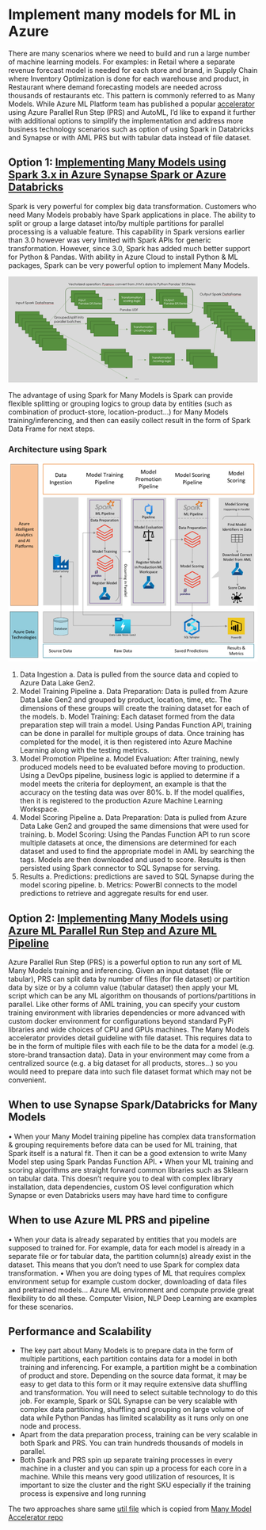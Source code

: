 # Implement many models for ML in Azure 

There are many scenarios where we need to build and run a large number of machine learning models. For examples: in Retail where a separate revenue forecast model is needed for each store and brand, in Supply Chain where Inventory Optimization is done for each warehouse and product, in Restaurant where demand forecasting models are needed across thousands of restaurants etc. This pattern is commonly referred to as Many Models. While Azure ML Platform team has published a popular [accelerator](https://github.com/microsoft/solution-accelerator-many-models/blob/master/Custom_Script/scripts/timeseries_utilities.py) using Azure Parallel Run Step (PRS) and AutoML, I’d like to expand it further with additional options to simplify the implementation and address more business technology scenarios such as option of using Spark in Databricks and Synapse or with AML PRS but with tabular data instead of file dataset.

## Option 1: [Implementing Many Models using Spark 3.x in Azure Synapse Spark or Azure Databricks](./code/spark/many_models_spark.ipynb)
Spark is very powerful for complex big data transformation. Customers who need Many Models probably have Spark applications in place. The ability to split or group a large dataset into/by multiple partitions for parallel processing is a valuable feature. This capability in Spark versions earlier than 3.0 however was very limited with Spark APIs for generic transformation. However, since 3.0, Spark has added much better support for Python & Pandas. With ability in Azure Cloud to install Python & ML packages, Spark can be very powerful option to implement Many Models. 

![Pandas UDF processing model](images/pandas_udf.png)

The advantage of using Spark for Many Models is Spark can provide flexible splitting or grouping logics to group data by entities (such as combination of product-store, location-product…) for Many Models training/inferencing, and then can easily collect result in the form of Spark Data Frame for next steps.  
###                   Architecture using Spark  

![Architecture using Spark](images/spark_many_models_arch.png)

1.	Data Ingestion
a.	Data is pulled from the source data and copied to Azure Data Lake Gen2.
2.	Model Training Pipeline
a.	Data Preparation: Data is pulled from Azure Data Lake Gen2 and grouped by product, location, time, etc. The dimensions of these groups will create the training dataset for each of the models.
b.	Model Training: Each dataset formed from the data preparation step will train a model. Using Pandas Function API, training can be done in parallel for multiple groups of data. Once training has completed for the model, it is then registered into Azure Machine Learning along with the testing metrics.
3.	Model Promotion Pipeline
a.	Model Evaluation: After training, newly produced models need to be evaluated before moving to production. Using a DevOps pipeline, business logic is applied to determine if a model meets the criteria for deployment, an example is that the accuracy on the testing data was over 80%. 
b.	If the model qualifies, then it is registered to the production Azure Machine Learning Workspace.
4.	Model Scoring Pipeline
a.	Data Preparation: Data is pulled from Azure Data Lake Gen2 and grouped the same dimensions that were used for training. 
b.	Model Scoring: Using the Pandas Function API to run score multiple datasets at once, the dimensions are determined for each dataset and used to find the appropriate model in AML by searching the tags. Models are then downloaded and used to score. Results is then persisted using Spark connector to SQL Synapse for serving.
5.	Results
a.	Predictions: predictions are saved to SQL Synapse during the model scoring pipeline.
b.	Metrics: PowerBI connects to the model predictions to retrieve and aggregate results for end user.

## Option 2: [Implementing Many Models using Azure ML Parallel Run Step and Azure ML Pipeline](./code/aml_prs/prs_many_models.ipynb)

Azure Parallel Run Step (PRS) is a powerful option to run any sort of ML Many Models training and inferencing. Given an input dataset (file or tabular), PRS can split data by number of files (for file dataset) or partition data by size or by a column value (tabular dataset) then apply your ML script which can be any ML algorithm on thousands of portions/partitions in parallel. Like other forms of AML training, you can specify your custom training environment with libraries dependencies or more advanced with custom docker environment for configurations beyond standard PyPi libraries and wide choices of CPU and GPUs machines.
The Many Models accelerator provides detail guideline with file dataset. This requires data to be in the form of multiple files with each file to be the data for a model (e.g. store-brand transaction data). Data in your environment may come from a centralized source (e.g. a big dataset for all products, stores…) so you would need to prepare data into such file dataset format which may not be convenient.


## When to use Synapse Spark/Databricks for Many Models
•	When your Many Model training pipeline has complex data transformation & grouping requirements before data can be used for ML training, that Spark itself is a natural fit. Then it can be a good extension to write Many Model step using Spark Pandas Function API.
•	When your ML training and scoring algorithms are straight forward common libraries such as Sklearn on tabular data. This doesn’t require you to deal with complex library installation, data dependencies, custom OS level configuration which Synapse or even Databricks users may have hard time to configure
## When to use Azure ML PRS and pipeline
•	When your data is already separated by entities that you models are supposed to trained for. For example, data for each model is already in a separate file or for tabular data, the partition column(s) already exist in the dataset. This means that you don’t need to use Spark for complex data transformation.
•	When you are doing types of ML that requires complex environment setup for example custom docker, downloading of data files and pretrained models… Azure ML environment and compute provide great flexibility to do all these. Computer Vision, NLP Deep Learning are examples for these scenarios.
## Performance and Scalability 
-	The key part about Many Models is to prepare data in the form of multiple partitions, each partition contains data for a model in both training and inferencing. For example, a partition might be a combination of product and store.  Depending on the source data format, it may be easy to get data to this form or it may require extensive data shuffling and transformation. You will need to select suitable technology to do this job. For example, Spark or SQL Synapse can be very scalable with complex data partitioning, shuffling and grouping on large volume of data while Python Pandas has limited scalability as it runs only on one node and process.
-	Apart from the data preparation process, training can be very scalable in both Spark and PRS. You can train hundreds thousands of models in parallel.
-	Both Spark and PRS spin up separate training processes in every machine in a cluster and you can spin up a process for each core in a machine. While this means very good utilization of resources, It is important to size the cluster and the right SKU especially if the training process is expensive and long running

The two approaches share same [util file](./code/util/timeseries_utilities.py) which is copied from [Many Model Accelerator repo](https://github.com/microsoft/solution-accelerator-many-models/blob/master/Custom_Script/scripts/timeseries_utilities.py)